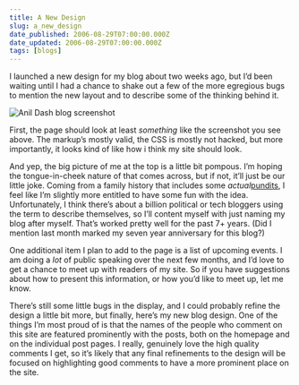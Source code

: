 ```yaml
---
title: A New Design
slug: a_new_design
date_published: 2006-08-29T07:00:00.000Z
date_updated: 2006-08-29T07:00:00.000Z
tags: [blogs]
---
```


I launched a new design for my blog about two weeks ago, but I’d been waiting until I had a chance to shake out a few of the more egregious bugs to mention the new layout and to describe some of the thinking behind it.

![Anil Dash blog screenshot](https://cdn.glitch.global/71e5579f-aba0-499a-b200-01549a2a80ce/dashes-screenshot.jpg?v=1730096127572)

First, the page should look at least *something* like the screenshot you see above. The markup’s mostly valid, the CSS is mostly not hacked, but more importantly, it looks kind of like how i think my site should look.

And yep, the big picture of me at the top is a little bit pompous. I’m hoping the tongue-in-cheek nature of that comes across, but if not, it’ll just be our little joke. Coming from a family history that includes some *actual*[pundits](http://en.wikipedia.org/wiki/Pundit_%28India%29), I feel like I’m slightly more entitled to have some fun with the idea. Unfortunately, I think there’s about a billion political or tech bloggers using the term to describe themselves, so I’ll content myself with just naming my blog after myself. That’s worked pretty well for the past 7+ years. (Did I mention last month marked my seven year anniversary for this blog?)

One additional item I plan to add to the page is a list of upcoming events. I am doing a *lot* of public speaking over the next few months, and I’d love to get a chance to meet up with readers of my site. So if you have suggestions about how to present this information, or how you’d like to meet up, let me know.

There’s still some little bugs in the display, and I could probably refine the design a little bit more, but finally, here’s my new blog design. One of the things I’m most proud of is that the names of the people who comment on this site are featured prominently with the posts, both on the homepage and on the individual post pages. I really, genuinely love the high quality comments I get, so it’s likely that any final refinements to the design will be focused on highlighting good comments to have a more prominent place on the site.
